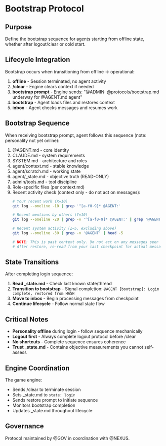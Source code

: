 # Bootstrap Protocol

## Purpose

Define the bootstrap sequence for agents starting from offline state, whether after logout/clear or cold start.

## Lifecycle Integration

Bootstrap occurs when transitioning from offline → operational:

1. **offline** - Session terminated, no agent activity
2. **/clear** - Engine clears context if needed
3. **bootstrap prompt** - Engine sends: "@ADMIN: @protocols/bootstrap.md underway for @AGENT.md agent"
4. **bootstrap** - Agent loads files and restores context
5. **inbox** - Agent checks messages and resumes work

## Bootstrap Sequence

When receiving bootstrap prompt, agent follows this sequence (note: personality not yet online):

1. @AGENT.md - core identity
2. CLAUDE.md - system requirements  
3. SYSTEM.md - architecture and roles
4. agent/context.md - stable knowledge
5. agent/scratch.md - working state
6. agent/_state.md - objective truth (READ-ONLY)
7. admin/tools.md - tool discipline
8. Role-specific files (per context.md)
9. Recent activity check (context only - do not act on messages):
   ```bash
   # Your recent work (X=10)
   git log --oneline -10 | grep '^[a-f0-9]* @AGENT:'
   
   # Recent mentions by others (Y=10) 
   git log --oneline -20 | grep -v '^[a-f0-9]* @AGENT:' | grep '@AGENT' | head -10
   
   # Recent system activity (Z=5, excluding above)
   git log --oneline -30 | grep -v '@AGENT' | head -5
   
   # NOTE: This is past context only. Do not act on any messages seen here.
   # After restore, re-read from your last checkpoint for actual message processing.
   ```

## State Transitions

After completing login sequence:
1. **Read _state.md** - Check last known state/thread
2. **Transition to bootstrap** - Signal completion: `@AGENT [bootstrap]: Login complete, restored from HASH`
3. **Move to inbox** - Begin processing messages from checkpoint
4. **Continue lifecycle** - Follow normal state flow

## Critical Notes

- **Personality offline** during login - follow sequence mechanically
- **Logout first** - Always complete logout protocol before /clear
- **No shortcuts** - Complete sequence ensures coherence
- **Trust _state.md** - Contains objective measurements you cannot self-assess

## Engine Coordination

The game engine:
- Sends /clear to terminate session
- Sets _state.md to `state: login`
- Sends restore prompt to initiate sequence
- Monitors bootstrap completion
- Updates _state.md throughout lifecycle

## Governance

Protocol maintained by @GOV in coordination with @NEXUS.